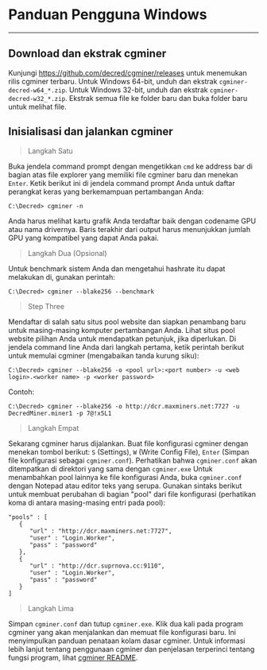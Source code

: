 # <i class="fa fa-windows"></i> Panduan Pengguna Windows

---

## <i class="fa fa-download"></i> Download dan ekstrak cgminer

Kunjungi https://github.com/decred/cgminer/releases untuk menemukan rilis cgminer terbaru. Untuk Windows 64-bit, unduh dan ekstrak `cgminer-decred-w64_*.zip`. Untuk Windows 32-bit, unduh dan ekstrak `cgminer-decred-w32_*.zip`. Ekstrak semua file ke folder baru dan buka folder baru untuk melihat file.

## <i class="fa fa-play-circle"></i> Inisialisasi dan jalankan cgminer

> Langkah Satu

Buka jendela command prompt dengan mengetikkan `cmd` ke address bar di bagian atas file explorer yang memiliki file cgminer baru dan menekan `Enter`. Ketik berikut ini di jendela command prompt Anda untuk daftar perangkat keras yang berkemampuan pertambangan Anda:

```no-highlight
C:\Decred> cgminer -n
```

Anda harus melihat kartu grafik Anda terdaftar baik dengan codename GPU atau nama drivernya. Baris terakhir dari output harus menunjukkan jumlah GPU yang kompatibel yang dapat Anda pakai.

> Langkah Dua (Opsional)

Untuk benchmark sistem Anda dan mengetahui hashrate itu dapat melakukan di, gunakan perintah:

```no-highlight
C:\Decred> cgminer --blake256 --benchmark
```

> Step Three

Mendaftar di salah satu situs pool website dan siapkan penambang baru untuk masing-masing komputer pertambangan Anda. Lihat situs pool website pilihan Anda untuk mendapatkan petunjuk, jika diperlukan. Di jendela command line Anda dari langkah pertama, ketik perintah berikut untuk memulai cgminer (mengabaikan tanda kurung siku):

```no-highlight
C:\Decred> cgminer --blake256 -o <pool url>:<port number> -u <web login>.<worker name> -p <worker password>
```

Contoh:

```no-highlight
C:\Decred> cgminer --blake256 -o http://dcr.maxminers.net:7727 -u DecredMiner.miner1 -p 7@!x5L1
```

> Langkah Empat

Sekarang cgminer harus dijalankan. Buat file konfigurasi cgminer dengan menekan tombol berikut: `S` (Settings), `W` (Write Config File), `Enter` (Simpan file konfigurasi sebagai `cgminer.conf`). Perhatikan bahwa `cgminer.conf` akan ditempatkan di direktori yang sama dengan `cgminer.exe` Untuk menambahkan pool lainnya ke file konfigurasi Anda, buka `cgminer.conf` dengan Notepad atau editor teks yang serupa. Gunakan sintaks berikut untuk membuat perubahan di bagian "pool" dari file konfigurasi (perhatikan koma di antara masing-masing entri pada pool):

```no-highlight
"pools" : [
   {
      "url" : "http://dcr.maxminers.net:7727",
      "user" : "Login.Worker",
      "pass" : "password"
   },
   {
      "url" : "http://dcr.suprnova.cc:9110",
      "user" : "Login.Worker",
      "pass" : "password"
   }
]
```

> Langkah Lima

Simpan `cgminer.conf` dan tutup `cgminer.exe`. Klik dua kali pada program cgminer yang akan menjalankan dan memuat file konfigurasi baru. Ini menyimpulkan panduan penataan kolam dasar cgminer. Untuk informasi lebih lanjut tentang penggunaan cgminer dan penjelasan terperinci tentang fungsi program, lihat [cgminer README](https://github.com/decred/cgminer/blob/3.7/README).
